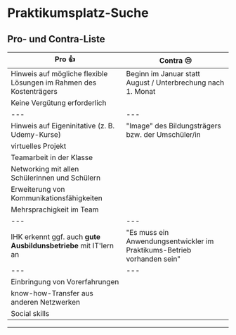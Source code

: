 # Praktikumsplatz-Suche

## Pro- und Contra-Liste

| Pro 👍 | Contra 😒 |
| --- | --- |
| Hinweis auf mögliche flexible Lösungen im Rahmen des Kostenträgers | Beginn im Januar statt August / Unterbrechung nach 1. Monat|
| Keine Vergütung erforderlich | |
| --- | --- |
| Hinweis auf Eigeninitative (z. B. Udemy-Kurse)  | "Image" des Bildungsträgers bzw. der Umschüler/in |
| virtuelles Projekt |  |
| Teamarbeit in der Klasse |  |
| Networking mit allen Schülerinnen und Schülern | |
| Erweiterung von Kommunikationsfähigkeiten | |
| Mehrsprachigkeit im Team | |
| --- | --- |
| IHK erkennt ggf. auch __gute Ausbildunsbetriebe__ mit IT'lern an | "Es muss ein Anwendungsentwickler im Praktikums-Betrieb vorhanden sein" |
| --- | --- |
| Einbringung von Vorerfahrungen | |
| know-how-Transfer aus anderen Netzwerken | |
| Social skills | |

---
